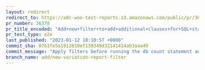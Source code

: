 ```yaml
---
layout: redirect
redirect_to: https://a8c-woo-test-reports.s3.amazonaws.com/public/pr/36378/e2e/index.html
pr_number: 36378
pr_title_encoded: "Add+new+filter+to+add+additional+clauses+for+SQL+statement+in+Variations+report"
pr_test_type: e2e
last_published: "2023-01-12 18:10:57 +0000"
commit_sha: 07b1fe5a1912810ef139349d32141414ab3aaa49
commit_message: "Apply filters before running the db count statement and add sql selec…"
branch_name: add/new-variation-report-filter
---
```

